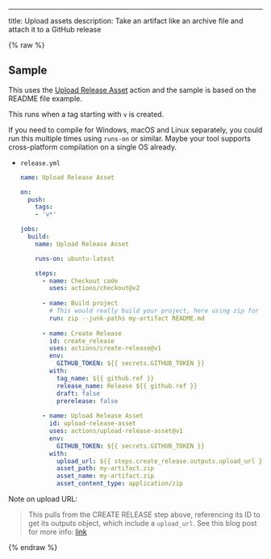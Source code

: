 ---
title: Upload assets
description: Take an artifact like an archive file and attach it to a GitHub release

{% raw %}


## Sample

This uses the [Upload Release Asset](https://github.com/actions/upload-release-asset) action and the sample is based on the README file example.

This runs when a tag starting with `v` is created.

If you need to compile for Windows, macOS and Linux separately, you could run this multiple times using `runs-on` or similar. Maybe your tool supports cross-platform compilation on a single OS already.

- `release.yml`
    ```yaml
    name: Upload Release Asset
    
    on:
      push:
        tags:
        - 'v*'

    jobs:
      build:
        name: Upload Release Asset

        runs-on: ubuntu-latest

        steps:
          - name: Checkout code
            uses: actions/checkout@v2
            
          - name: Build project
            # This would really build your project, here using zip for an example artifact.
            run: zip --junk-paths my-artifact README.md
              
          - name: Create Release
            id: create_release
            uses: actions/create-release@v1
            env:
              GITHUB_TOKEN: ${{ secrets.GITHUB_TOKEN }}
            with:
              tag_name: ${{ github.ref }}
              release_name: Release ${{ github.ref }}
              draft: false
              prerelease: false
              
          - name: Upload Release Asset
            id: upload-release-asset 
            uses: actions/upload-release-asset@v1
            env:
              GITHUB_TOKEN: ${{ secrets.GITHUB_TOKEN }}
            with:
              upload_url: ${{ steps.create_release.outputs.upload_url }}
              asset_path: my-artifact.zip
              asset_name: my-artifact.zip
              asset_content_type: application/zip
    ```

Note on upload URL:

> This pulls from the CREATE RELEASE step above, referencing its ID to get its outputs object, which include a `upload_url`. See this blog post for more info: [link](https://jasonet.co/posts/new-features-of-github-actions/#passing-data-to-future-steps )

{% endraw %}
